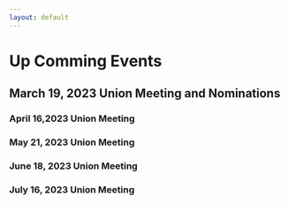```yaml
---
layout: default
---
```










# Up Comming Events 


## March 19, 2023 Union Meeting and Nominations 



### April 16,2023 Union Meeting 



### May 21, 2023 Union Meeting 



### June 18, 2023 Union Meeting



### July 16, 2023 Union Meeting 

